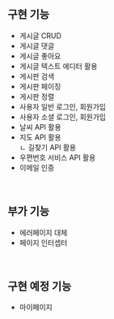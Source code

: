 ## 구현 기능
- 게시글 CRUD
- 게시글 댓글
- 게시글 좋아요
- 게시글 텍스트 에디터 활용
- 게시판 검색
- 게시판 페이징
- 게시판 정렬
- 사용자 일반 로그인, 회원가입
- 사용자 소셜 로그인, 회원가입
- 날씨 API 활용
- 지도 API 활용 <br>
  ㄴ 길찾기 API 활용
- 우편번호 서비스 API 활용
- 이메일 인증

<br>

## 부가 기능
- 에러페이지 대체
- 페이지 인터셉터

<br>

## 구현 예정 기능
- 마이페이지

